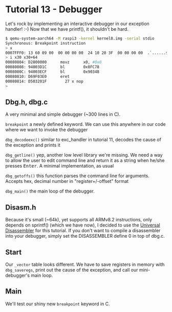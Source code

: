 Tutorial 13 - Debugger
======================

Let's rock by implementing an interactive debugger in our exception handler! :-) Now that we have printf(), it
shouldn't be hard.

```sh
$ qemu-system-aarch64 -M raspi3 -kernel kernel8.img -serial stdio
Synchronous: Breakpoint instruction
> x 
0007FFF0: 13 60 09 00  00 00 00 00  24 10 20 3F  00 00 00 00  .`......$. ?....
> i x30 x30+64 
00080804: D2800000      movz      x0, #0x0
00080808: 94003D1C      bl        0x8FC78
0008080C: 94003ECF      bl        0x90348
00080810: D69F03E0      eret      
00080814: D503201F        27 x nop
>
```

Dbg.h, dbg.c
------------

A very minimal and simple debugger (~300 lines in C).

`breakpoint` a newly defined keyword. We can use this anywhere in our code where we want to invoke the debugger

`dbg_decodeexc()` similar to exc_handler in tutorial 11, decodes the cause of the exception and prints it

`dbg_getline()` yep, another low level library we're missing. We need a way to allow the user to edit command line
and return it as a string when he/she presses <kbd>Enter</kbd>. A minimal implementation, as usual

`dbg_getoffs()` this function parses the command line for arguments. Accepts hex, decimal number in
"register+/-offset" format

`dbg_main()` the main loop of the debugger.

Disasm.h
--------

Because it's small (~64k), yet supports all ARMv8.2 instructions, only depends on sprintf() (which we have now), I decided to
use the [Universal Disassembler](https://gitlab.com/bztsrc/udisasm) for this tutorial. If you don't want to
compile a disassembler into your debugger, simply set the DISASSEMBLER define 0 in top of dbg.c.

Start
-----

Our `_vector` table looks different. We have to save registers in memory with `dbg_saveregs`, print out
the cause of the exception, and call our mini-debugger's main loop.

Main
----

We'll test our shiny new `breakpoint` keyword in C.
